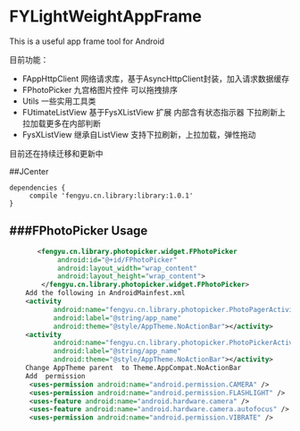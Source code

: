 
FYLightWeightAppFrame
======================
This is a useful app  frame  tool for Android


目前功能：

- FAppHttpClient      网络请求库，基于AsyncHttpClient封装，加入请求数据缓存
- FPhotoPicker        九宫格图片控件 可以拖拽排序
- Utils               一些实用工具类
- FUtimateListView    基于FysXListView 扩展 内部含有状态指示器 下拉刷新上拉加载更多在内部判断
- FysXListView        继承自ListView 支持下拉刷新，上拉加载，弹性拖动


目前还在持续迁移和更新中

##JCenter

```
dependencies {
     compile 'fengyu.cn.library:library:1.0.1'
}
```
###FPhotoPicker
Usage
-----
```xml
       <fengyu.cn.library.photopicker.widget.FPhotoPicker
            android:id="@+id/FPhotoPicker"
            android:layout_width="wrap_content"
            android:layout_height="wrap_content">
        </fengyu.cn.library.photopicker.widget.FPhotoPicker>
    Add the following in AndroidMainfest.xml 
    <activity
           android:name="fengyu.cn.library.photopicker.PhotoPagerActivity"
           android:label="@string/app_name"
           android:theme="@style/AppTheme.NoActionBar"></activity>
    <activity
           android:name="fengyu.cn.library.photopicker.PhotoPickerActivity"
           android:label="@string/app_name"
           android:theme="@style/AppTheme.NoActionBar"></activity>
    Change AppTheme parent  to Theme.AppCompat.NoActionBar
    Add  permission
     <uses-permission android:name="android.permission.CAMERA" />
     <uses-permission android:name="android.permission.FLASHLIGHT" />
     <uses-feature android:name="android.hardware.camera" />
     <uses-feature android:name="android.hardware.camera.autofocus" />
     <uses-permission android:name="android.permission.VIBRATE" />
```



